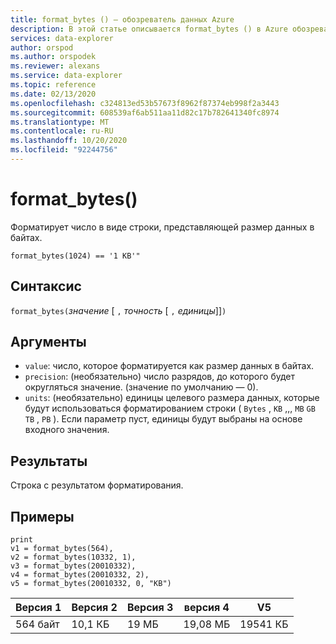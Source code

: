 ```yaml
---
title: format_bytes () — обозреватель данных Azure
description: В этой статье описывается format_bytes () в Azure обозреватель данных.
services: data-explorer
author: orspod
ms.author: orspodek
ms.reviewer: alexans
ms.service: data-explorer
ms.topic: reference
ms.date: 02/13/2020
ms.openlocfilehash: c324813ed53b57673f8962f87374eb998f2a3443
ms.sourcegitcommit: 608539af6ab511aa11d82c17b782641340fc8974
ms.translationtype: MT
ms.contentlocale: ru-RU
ms.lasthandoff: 10/20/2020
ms.locfileid: "92244756"
---
```

# <a name="format_bytes"></a>format_bytes()

Форматирует число в виде строки, представляющей размер данных в байтах.

```kusto
format_bytes(1024) == '1 KB'"
```

## <a name="syntax"></a>Синтаксис

`format_bytes(`*значение* [ `,` *точность* [ `,` *единицы*]]`)`

## <a name="arguments"></a>Аргументы

* `value`: число, которое форматируется как размер данных в байтах.
* `precision`: (необязательно) число разрядов, до которого будет округляться значение. (значение по умолчанию — 0).
* `units`: (необязательно) единицы целевого размера данных, которые будут использоваться форматированием строки ( `Bytes` , `KB` ,,, `MB` `GB` `TB` , `PB` ). Если параметр пуст, единицы будут выбраны на основе входного значения.

## <a name="returns"></a>Результаты

Строка с результатом форматирования.

## <a name="examples"></a>Примеры

<!-- csl: https://help.kusto.windows.net/Samples -->
```kusto
print 
v1 = format_bytes(564),
v2 = format_bytes(10332, 1),
v3 = format_bytes(20010332),
v4 = format_bytes(20010332, 2),
v5 = format_bytes(20010332, 0, "KB")
```

|Версия 1|Версия 2|Версия 3|версия 4|V5|
|---|---|---|---|---|
|564 байт|10,1 КБ|19 МБ|19,08 МБ|19541 КБ|
